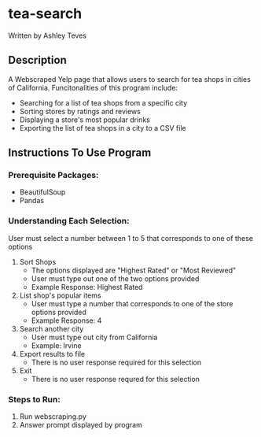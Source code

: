 # tea-search
Written by Ashley Teves
## Description
A Webscraped Yelp page that allows users to search for tea shops in cities of California. Funcitonalities of this program include:
- Searching for a list of tea shops from a specific city
- Sorting stores by ratings and reviews
- Displaying a store's most popular drinks
- Exporting the list of tea shops in a city to a CSV file 
## Instructions To Use Program

### Prerequisite Packages:
- BeautifulSoup
- Pandas
  
### Understanding Each Selection:
User must select a number between 1 to 5 that corresponds to one of these options
1. Sort Shops
   - The options displayed are "Highest Rated" or "Most Reviewed"
   - User must type out one of the two options provided
   - Example Response: Highest Rated
3. List shop's popular items
   - User must type a number that corresponds to one of the store options provided
   - Example Response: 4
4. Search another city
   - User must type out city from California
   - Example: Irvine
6. Export results to file
   - There is no user response required for this selection
8. Exit
   - There is no user response requred for this selection

### Steps to Run:
1. Run webscraping.py
2. Answer prompt displayed by program


